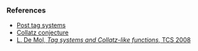 ### References
* [Post tag systems](https://en.wikipedia.org/wiki/Tag_system)
* [Collatz conjecture](https://en.wikipedia.org/wiki/Collatz_conjecture#As_a_tag_system)
* [L. De Mol, *Tag systems and Collatz-like functions*, TCS 2008](https://doi.org/10.1016/j.tcs.2007.10.020)
